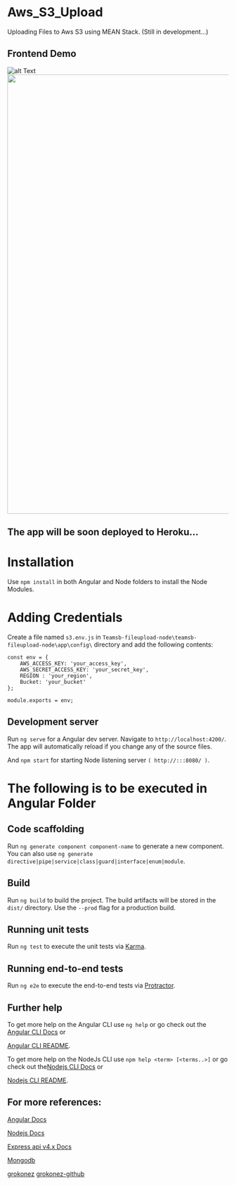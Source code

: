# Aws_S3_Upload
Uploading Files to Aws S3 using MEAN Stack.  (Still in development...)

## Frontend Demo

![alt Text](https://github.com/bkp31415/Aws_S3_Upload/tree/master/Teamsb-fileupoad/Teamsb-fileupload/src/app/images/frontend.gif)
<img src="https://github.com/bkp31415/Aws_S3_Upload/tree/master/Teamsb-fileupoad/Teamsb-fileupload/src/app/images/frontend.gif" width=1000>

## The app will be soon deployed to Heroku...

# Installation 

Use `npm install` in both Angular and Node folders to install the Node Modules.

# Adding Credentials

Create a file named `s3.env.js` in `Teamsb-fileupload-node\teamsb-fileupload-node\app\config\` directory
and add the following contents:

    const env = {
        AWS_ACCESS_KEY: 'your_access_key', 
        AWS_SECRET_ACCESS_KEY: 'your_secret_key',
        REGION : 'your_region', 
        Bucket: 'your_bucket' 
    };
    
    module.exports = env;

## Development server
 
Run `ng serve` for a Angular dev server. Navigate to `http://localhost:4200/`. The app will automatically reload if you change any of the source files.

And `npm start` for starting Node listening server `( http://:::8080/ )`.


# The following is to be executed in Angular Folder
## Code scaffolding

Run `ng generate component component-name` to generate a new component. You can also use `ng generate directive|pipe|service|class|guard|interface|enum|module`.

## Build

Run `ng build` to build the project. The build artifacts will be stored in the `dist/` directory. Use the `--prod` flag for a production build.

## Running unit tests

Run `ng test` to execute the unit tests via [Karma](https://karma-runner.github.io).

## Running end-to-end tests

Run `ng e2e` to execute the end-to-end tests via [Protractor](http://www.protractortest.org/).



## Further help

To get more help on the Angular CLI use `ng help` or go check out the [Angular CLI Docs](https://angular.io/cli) or

[Angular CLI README](https://github.com/angular/angular-cli/blob/master/README.md).

To get more help on the NodeJs CLI use `npm help <term> [<terms..>]` or go check out the[Nodejs CLI Docs](https://nodejs.org/api/cli.html) or

[Nodejs CLI README](https://github.com/npm/cli).

## For more references:
[Angular Docs](https://angular.io/docs) 

[Nodejs Docs](https://nodejs.org/en/docs/)

[Express api v4.x Docs](https://expressjs.com/en/4x/api.html)

[Mongodb](https://docs.mongodb.com/)

[grokonez](https://grokonez.com)
[grokonez-github](https://github.com/grokonez)
